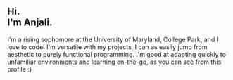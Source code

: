 <h2>Hi.<br>I'm Anjali.</h2>
<p>
I'm a rising sophomore at the University of Maryland, College Park, and I love to code! I'm versatile with my projects, I can as easily jump from aesthetic to purely functional programming. I'm good at adapting quickly to unfamiliar environments and learning on-the-go, as you can see from this profile :)
</p>
